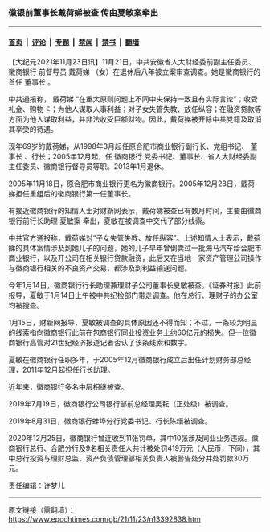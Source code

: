 ### 徽银前董事长戴荷娣被查 传由夏敏案牵出

---

#### [首页](../../../..?n13392838) &nbsp;|&nbsp; [评论](../../../../../epoch-comment?n13392838) &nbsp;|&nbsp; [专题](../../../../../epoch-special?n13392838) &nbsp;|&nbsp; [禁闻](../../../../../epoch-news?n13392838) &nbsp;|&nbsp; [禁书](../../../../../books?n13392838) &nbsp;|&nbsp; [翻墙](https://github.com/gfw-breaker/nogfw/blob/master/README.md?n13392838)


<div class="post_content" id="artbody" itemprop="articleBody">
 <!-- article content begin -->
 <p>
  【大纪元2021年11月23日讯】11月21日，中共安徽省人大财经委前副主任委员、
  <ok href="https://www.epochtimes.com/gb/tag/%E5%BE%BD%E5%95%86%E9%93%B6%E8%A1%8C.html">
   徽商银行
  </ok>
  前督导员
  <ok href="https://www.epochtimes.com/gb/tag/%E6%88%B4%E8%8D%B7%E5%A8%A3.html">
   戴荷娣
  </ok>
  （女）在退休后八年被立案审查调查。她是徽商银行的首任
  <ok href="https://www.epochtimes.com/gb/tag/%E8%91%A3%E4%BA%8B%E9%95%BF.html">
   董事长
  </ok>
  。
 </p>
 <p>
  中共通报称，
  <ok href="https://www.epochtimes.com/gb/tag/%E6%88%B4%E8%8D%B7%E5%A8%A3.html">
   戴荷娣
  </ok>
  “在重大原则问题上不同中央保持一致且有实际言论”；收受礼金、购物卡；为他人谋取人事利益；对子女失管失教、放任纵容；在融资贷款等方面为他人谋取利益，并非法收受巨额财物。因此，戴荷娣被开除中共党籍及取消其享受的待遇。
 </p>
 <p>
  现年69岁的戴荷娣，从1998年3月起任原合肥市商业银行副行长、党组书记、
  <ok href="https://www.epochtimes.com/gb/tag/%E8%91%A3%E4%BA%8B%E9%95%BF.html">
   董事长
  </ok>
  、行长；2005年12月起，任
  <ok href="https://www.epochtimes.com/gb/tag/%E5%BE%BD%E5%95%86%E9%93%B6%E8%A1%8C.html">
   徽商银行
  </ok>
  党委书记、董事长、省人大财经委副主任委员、徽商银行督导员等职。2013年1月退休。
 </p>
 <p>
  2005年11月18日，原合肥市商业银行更名为徽商银行。2005年12月28日，戴荷娣担任重组后的徽商银行第一任董事长。
 </p>
 <p>
  有接近徽商银行的知情人士对财新网表示，戴荷娣被查已有数月时间，主要由徽商银行前行长助理
  <ok href="https://www.epochtimes.com/gb/tag/%E5%A4%8F%E6%95%8F%E6%A1%88.html">
   夏敏案
  </ok>
  牵出，夏敏在被调查中交代了部分线索。
 </p>
 <p>
  中共官方通报称，戴荷娣对“子女失管失教、放任纵容”。上述知情人士表示，戴荷娣的具体案情涉及到她儿子的问题，她的儿子早年曾倒卖过一批海马汽车给合肥市商业银行，以及开公司在相关银行贷款融资，此后又在当地一家资产管理公司操作与徽商银行相关的不良资产交易，都涉及到利益输送问题。
 </p>
 <p>
  今年1月14日，徽商银行行长助理兼理财子公司董事长夏敏被查。《证券时报》此前报导，夏敏于1月14日上午被中共纪检部门带走调查。他在总行、理财子的办公室均被搜查。
 </p>
 <p>
  1月15日，财新网报导，夏敏被调查的具体原因还不得而知；不过，一条较为明显的线索指向徽商银行此前在包商银行同业投资业务上约60亿元的损失。但一位徽商银行高管对21世纪经济报道记者否认了该条线索和数字。
 </p>
 <p>
  夏敏在徽商银行任职多年，于2005年12月徽商银行成立后出任计划财务部总经理，2011年12月起担任行长助理。
 </p>
 <p>
  近年来，徽商银行多名中层相继被查。
 </p>
 <p>
  2019年7月19日，徽商银行公司银行部前总经理吴耘（正处级）被调查。
 </p>
 <p>
  2019年8月31日，徽商银行蚌埠分行党委书记、行长陈缙被调查。
 </p>
 <p>
  2020年12月25日，徽商银行曾连收到11张罚单，其中10张涉及同业业务违规。徽商银行总行、合肥分行及9名相关责任人共计被处罚419万元（人民币，下同），其中总行投资与理财总监、资产负债管理部相关负责人被警告处分并处罚款30万元。
 </p>
 <p>
  责任编辑：许梦儿
 </p>
 <!-- article content end -->
 <div id="below_article_ad">
 </div>
</div>


---

原文链接（需翻墙）：https://www.epochtimes.com/gb/21/11/23/n13392838.htm
